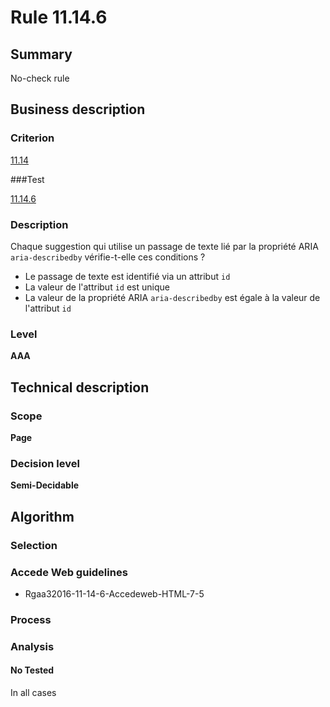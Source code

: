 # Rule 11.14.6

## Summary

No-check rule

## Business description

### Criterion

[11.14](http://references.modernisation.gouv.fr/rgaa/criteres.html#crit-11-14)

###Test

[11.14.6](http://references.modernisation.gouv.fr/rgaa/criteres.html#test-11-14-6)

### Description

Chaque suggestion qui utilise un passage de texte lié par la propriété ARIA `aria-describedby` vérifie-t-elle ces conditions ?

 * Le passage de texte est identifi&eacute; via un attribut `id` 
 * La valeur de l'attribut `id` est unique 
 * La valeur de la propri&eacute;t&eacute; ARIA `aria-describedby` est &eacute;gale &agrave; la valeur de l'attribut `id` 

### Level

**AAA**

## Technical description

### Scope

**Page**

### Decision level

**Semi-Decidable**

## Algorithm

### Selection

### Accede Web guidelines

 * Rgaa32016-11-14-6-Accedeweb-HTML-7-5

### Process

### Analysis

#### No Tested 

In all cases
